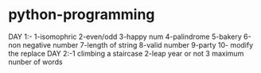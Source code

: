 # python-programming
DAY 1:- 1-isomophric 2-even/odd 3-happy num 4-palindrome 5-bakery 6-non negative number 7-length of string 8-valid number 9-party 10- modify the replace
DAY 2:-1 climbing a staircase 2-leap year or not 3 maximum nunber of words
